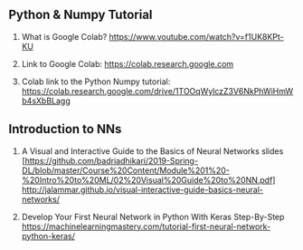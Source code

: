## Python & Numpy Tutorial
1. What is Google Colab?
https://www.youtube.com/watch?v=f1UK8KPt-KU

1. Link to Google Colab:
https://colab.research.google.com

1. Colab link to the Python Numpy tutorial:
https://colab.research.google.com/drive/1TOOqWylczZ3V6NkPhWiHmWb4sXbBLagg

## Introduction to NNs
1. A Visual and Interactive Guide to the Basics of Neural Networks
slides [https://github.com/badriadhikari/2019-Spring-DL/blob/master/Course%20Content/Module%201%20-%20Intro%20to%20ML/02%20Visual%20Guide%20to%20NN.pdf]
http://jalammar.github.io/visual-interactive-guide-basics-neural-networks/

1. Develop Your First Neural Network in Python With Keras Step-By-Step
https://machinelearningmastery.com/tutorial-first-neural-network-python-keras/

